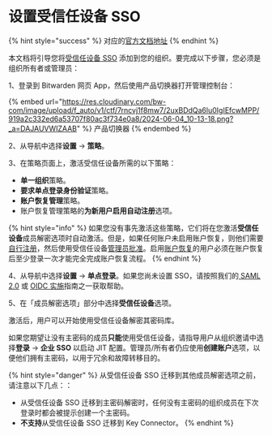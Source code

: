 # 设置受信任设备 SSO

{% hint style="success" %}
对应的[官方文档地址](https://bitwarden.com/help/setup-sso-with-trusted-devices/)
{% endhint %}

本文档将引导您将[受信任设备 SSO](./) 添加到您的组织。要完成以下步骤，您必须是组织所有者或管理员：

1、登录到 Bitwarden 网页 App，然后使用产品切换器打开管理控制台：

{% embed url="https://res.cloudinary.com/bw-com/image/upload/f_auto/v1/ctf/7rncvj1f8mw7/2uxBDdQa6lu0IgIEfcwMPP/919a2c332ed6a53707f80ac3f734e0a8/2024-06-04_10-13-18.png?_a=DAJAUVWIZAAB" %}
产品切换器
{% endembed %}

2、从导航中选择**设置** → **策略**。

3、在策略页面上，激活受信任设备所需的以下策略：

* **单一组织**策略。
* **要求单点登录身份验证**策略。
* **账户恢复管理**策略。
* 账户恢复管理策略的**为新用户启用自动注册**选项。

{% hint style="info" %}
如果您没有事先激活这些策略，它们将在您激活**受信任设备**成员解密选项时自动激活。但是，如果任何账户未启用账户恢复，则他们需要[自行注册](../../../organizations/admin-password-reset.md#self-enroll-in-password-reset)，然后使用受信任设备[管理员批准](approve-a-trusted-device.md)。启用[账户恢复](../../../organizations/admin-password-reset.md)的用户必须在账户恢复后至少登录一次才能完全完成账户恢复流程。
{% endhint %}

4、从导航中选择**设置** → **单点登录**。如果您尚未设置 SSO，请按照我们的[ SAML 2.0](../../../login-with-sso/saml-2.0-configuration.md) 或 [OIDC 实施](../../../login-with-sso/oidc-configuration.md)指南之一获取帮助。

5、在「成员解密选项」部分中选择**受信任设备**选项。

激活后，用户可以开始使用受信任设备解密其密码库。

如果您期望让没有主密码的成员**只能**使用受信任设备，请指导用户从组织邀请中选择**登录** → **企业 SSO** 以启动 JIT 配置。管理员/所有者仍应使用**创建账户**选项，以便他们拥有主密码，以用于冗余和故障转移目的。

{% hint style="danger" %}
从受信任设备 SSO 迁移到其他成员解密选项之前，请注意以下几点：：

* 从受信任设备 SSO 迁移到主密码解密时，任何没有主密码的组织成员在下次登录时都会被提示创建一个主密码。
* **不支持**从受信任设备 SSO 迁移到 Key Connector。
{% endhint %}
